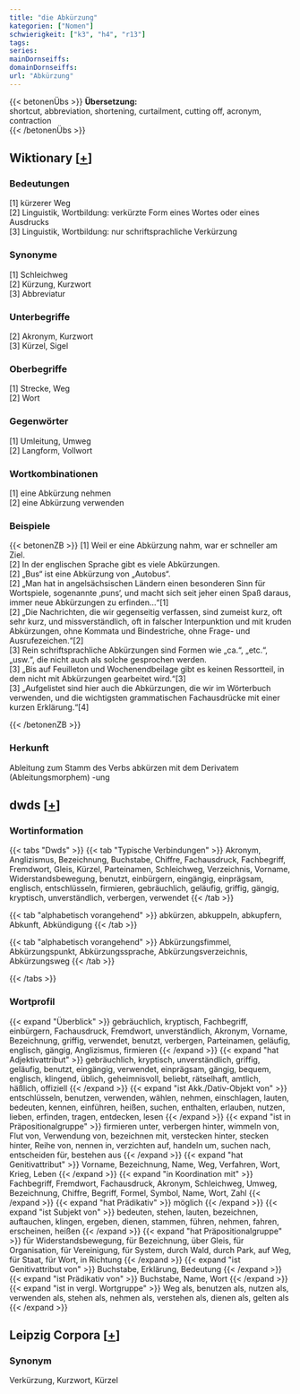 ```yaml
---
title: "die Abkürzung"
kategorien: ["Nomen"]
schwierigkeit: ["k3", "h4", "r13"]
tags:
series:
mainDornseiffs:
domainDornseiffs:
url: "Abkürzung"
---
```


{{< betonenÜbs >}}
**Übersetzung:**  
shortcut, abbreviation, shortening, curtailment, cutting off, acronym, contraction  
{{< /betonenÜbs >}}

## Wiktionary [[+](https://de.wiktionary.org/wiki/Abkürzung)]

### Bedeutungen
[1] kürzerer Weg  
[2] Linguistik, Wortbildung: verkürzte Form eines Wortes oder eines Ausdrucks  
[3] Linguistik, Wortbildung: nur schriftsprachliche Verkürzung  

### Synonyme
[1] Schleichweg  
[2] Kürzung, Kurzwort  
[3] Abbreviatur  

### Unterbegriffe
[2] Akronym, Kurzwort  
[3] Kürzel, Sigel  

### Oberbegriffe
[1] Strecke, Weg  
[2] Wort  

### Gegenwörter
[1] Umleitung, Umweg  
[2] Langform, Vollwort  

### Wortkombinationen
[1] eine Abkürzung nehmen  
[2] eine Abkürzung verwenden  

### Beispiele
{{< betonenZB >}}
[1] Weil er eine Abkürzung nahm, war er schneller am Ziel.  
[2] In der englischen Sprache gibt es viele Abkürzungen.  
[2] „Bus“ ist eine Abkürzung von „Autobus“.  
[2] „Man hat in angelsächsischen Ländern einen besonderen Sinn für Wortspiele, sogenannte ‚puns‘, und macht sich seit jeher einen Spaß daraus, immer neue Abkürzungen zu erfinden…“[1]  
[2] „Die Nachrichten, die wir gegenseitig verfassen, sind zumeist kurz, oft sehr kurz, und missverständlich, oft in falscher Interpunktion und mit kruden Abkürzungen, ohne Kommata und Bindestriche, ohne Frage- und Ausrufezeichen.“[2]  
[3] Rein schriftsprachliche Abkürzungen sind Formen wie „ca.“, „etc.“, „usw.“, die nicht auch als solche gesprochen werden.  
[3] „Bis auf Feuilleton und Wochenendbeilage gibt es keinen Ressortteil, in dem nicht mit Abkürzungen gearbeitet wird.“[3]  
[3] „Aufgelistet sind hier auch die Abkürzungen, die wir im Wörterbuch verwenden, und die wichtigsten grammatischen Fachausdrücke mit einer kurzen Erklärung.“[4]  

{{< /betonenZB >}}
### Herkunft
Ableitung zum Stamm des Verbs abkürzen mit dem Derivatem (Ableitungsmorphem) -ung  



## dwds [[+](https://www.dwds.de/wb/Abkürzung)]

### Wortinformation
{{< tabs "Dwds" >}}
{{< tab "Typische Verbindungen" >}}
Akronym, Anglizismus, Bezeichnung, Buchstabe, Chiffre, Fachausdruck, Fachbegriff, Fremdwort, Gleis, Kürzel, Parteinamen, Schleichweg, Verzeichnis, Vorname, Widerstandsbewegung, benutzt, einbürgern, eingängig, einprägsam, englisch, entschlüsseln, firmieren, gebräuchlich, geläufig, griffig, gängig, kryptisch, unverständlich, verbergen, verwendet
{{< /tab >}}

{{< tab "alphabetisch vorangehend" >}}
abkürzen, abkuppeln, abkupfern, Abkunft, Abkündigung
{{< /tab >}}

{{< tab "alphabetisch vorangehend" >}}
Abkürzungsfimmel, Abkürzungspunkt, Abkürzungssprache, Abkürzungsverzeichnis, Abkürzungsweg
{{< /tab >}}

{{< /tabs >}}

### Wortprofil
{{< expand "Überblick" >}} gebräuchlich, kryptisch, Fachbegriff, einbürgern, Fachausdruck, Fremdwort, unverständlich, Akronym, Vorname, Bezeichnung, griffig, verwendet, benutzt, verbergen, Parteinamen, geläufig, englisch, gängig, Anglizismus, firmieren {{< /expand >}}
{{< expand "hat Adjektivattribut" >}} gebräuchlich, kryptisch, unverständlich, griffig, geläufig, benutzt, eingängig, verwendet, einprägsam, gängig, bequem, englisch, klingend, üblich, geheimnisvoll, beliebt, rätselhaft, amtlich, häßlich, offiziell {{< /expand >}}
{{< expand "ist Akk./Dativ-Objekt von" >}} entschlüsseln, benutzen, verwenden, wählen, nehmen, einschlagen, lauten, bedeuten, kennen, einführen, heißen, suchen, enthalten, erlauben, nutzen, lieben, erfinden, tragen, entdecken, lesen {{< /expand >}}
{{< expand "ist in Präpositionalgruppe" >}} firmieren unter, verbergen hinter, wimmeln von, Flut von, Verwendung von, bezeichnen mit, verstecken hinter, stecken hinter, Reihe von, nennen in, verzichten auf, handeln um, suchen nach, entscheiden für, bestehen aus {{< /expand >}}
{{< expand "hat Genitivattribut" >}} Vorname, Bezeichnung, Name, Weg, Verfahren, Wort, Krieg, Leben {{< /expand >}}
{{< expand "in Koordination mit" >}} Fachbegriff, Fremdwort, Fachausdruck, Akronym, Schleichweg, Umweg, Bezeichnung, Chiffre, Begriff, Formel, Symbol, Name, Wort, Zahl {{< /expand >}}
{{< expand "hat Prädikativ" >}} möglich {{< /expand >}}
{{< expand "ist Subjekt von" >}} bedeuten, stehen, lauten, bezeichnen, auftauchen, klingen, ergeben, dienen, stammen, führen, nehmen, fahren, erscheinen, heißen {{< /expand >}}
{{< expand "hat Präpositionalgruppe" >}} für Widerstandsbewegung, für Bezeichnung, über Gleis, für Organisation, für Vereinigung, für System, durch Wald, durch Park, auf Weg, für Staat, für Wort, in Richtung {{< /expand >}}
{{< expand "ist Genitivattribut von" >}} Buchstabe, Erklärung, Bedeutung {{< /expand >}}
{{< expand "ist Prädikativ von" >}} Buchstabe, Name, Wort {{< /expand >}}
{{< expand "ist in vergl. Wortgruppe" >}} Weg als, benutzen als, nutzen als, verwenden als, stehen als, nehmen als, verstehen als, dienen als, gelten als {{< /expand >}}

## Leipzig Corpora [[+](https://corpora.uni-leipzig.de/en/res?word=Abkürzung&corpusId=deu_newscrawl-public_2018)]


### Synonym
Verkürzung, Kurzwort, Kürzel

